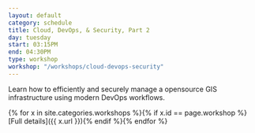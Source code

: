 ```yaml
---
layout: default
category: schedule
title: Cloud, DevOps, & Security, Part 2
day: tuesday
start: 03:15PM
end: 04:30PM
type: workshop
workshop: "/workshops/cloud-devops-security"
---
```


Learn how to efficiently and securely manage a opensource GIS infrastructure using modern DevOps workflows.

{% for x in site.categories.workshops %}{% if x.id == page.workshop %}[Full details]({{ x.url }}){% endif %}{% endfor %}
